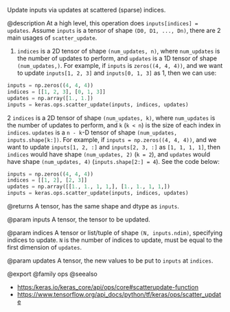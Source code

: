 Update inputs via updates at scattered (sparse) indices.

@description
At a high level, this operation does `inputs[indices] = updates`.
Assume `inputs` is a tensor of shape `(D0, D1, ..., Dn)`, there are 2 main
usages of `scatter_update`.

1. `indices` is a 2D tensor of shape `(num_updates, n)`, where `num_updates`
    is the number of updates to perform, and `updates` is a 1D tensor of
    shape `(num_updates,)`. For example, if `inputs` is `zeros((4, 4, 4))`,
    and we want to update `inputs[1, 2, 3]` and `inputs[0, 1, 3]` as 1, then
    we can use:

```python
inputs = np.zeros((4, 4, 4))
indices = [[1, 2, 3], [0, 1, 3]]
updates = np.array([1., 1.])
inputs = keras.ops.scatter_update(inputs, indices, updates)
```

2 `indices` is a 2D tensor of shape `(num_updates, k)`, where `num_updates`
    is the number of updates to perform, and `k` (`k < n`) is the size of
    each index in `indices`. `updates` is a `n - k`-D tensor of shape
    `(num_updates, inputs.shape[k:])`. For example, if
    `inputs = np.zeros((4, 4, 4))`, and we want to update `inputs[1, 2, :]`
    and `inputs[2, 3, :]` as `[1, 1, 1, 1]`, then `indices` would have shape
    `(num_updates, 2)` (`k = 2`), and `updates` would have shape
    `(num_updates, 4)` (`inputs.shape[2:] = 4`). See the code below:

```python
inputs = np.zeros((4, 4, 4))
indices = [[1, 2], [2, 3]]
updates = np.array([[1., 1., 1, 1,], [1., 1., 1, 1,])
inputs = keras.ops.scatter_update(inputs, indices, updates)
```

@returns
    A tensor, has the same shape and dtype as `inputs`.

@param inputs
A tensor, the tensor to be updated.

@param indices
A tensor or list/tuple of shape `(N, inputs.ndim)`, specifying
indices to update. `N` is the number of indices to update, must be
equal to the first dimension of `updates`.

@param updates
A tensor, the new values to be put to `inputs` at `indices`.

@export
@family ops
@seealso
+ <https:/keras.io/keras_core/api/ops/core#scatterupdate-function>
+ <https://www.tensorflow.org/api_docs/python/tf/keras/ops/scatter_update>
